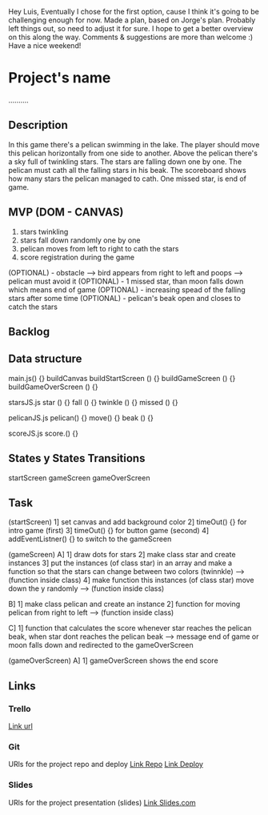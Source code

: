 
Hey Luis,
Eventually I chose for the first option, cause I think it's going to be challenging 
enough for now. Made a plan, based on Jorge's plan. Probably left things out, so need to adjust it for sure. I hope to get a better overview on this along the way. Comments & suggestions are more than welcome :) 
Have a nice weekend!


# Project's name
..........

## Description
In this game there's a pelican swimming in the lake. The player should move this pelican horizontally from one side to another. Above the pelican there's a sky full of twinkling stars. The stars are falling down one by one. The pelican must cath all the falling stars in his beak. The scoreboard shows how many stars the pelican managed to cath. One missed star, is end of game.


## MVP (DOM - CANVAS)
1) stars twinkling
2) stars fall down randomly one by one
3) pelican moves from left to right to cath the stars
5) score registration during the game

(OPTIONAL) - obstacle ––> bird appears from right to left and poops ––> pelican must avoid it
(OPTIONAL) - 1 missed star, than moon falls down which means end of game
(OPTIONAL) - increasing spead of the falling stars after some time
(OPTIONAL) - pelican's beak open and closes to catch the stars


## Backlog


## Data structure
main.js() {}
buildCanvas
buildStartScreen () {}
buildGameScreen () {}
buildGameOverScreen () {}

starsJS.js
star () {}
fall () {}
twinkle () {}
missed () {}

pelicanJS.js
pelican() {}
move() {}
beak () {}

scoreJS.js
score.() {}


## States y States Transitions
startScreen
gameScreen
gameOverScreen

## Task
(startScreen)
1] set canvas and add background color
2] timeOut() {} for intro game (first)
3] timeOut() {} for button game (second)
4] addEventListner() {} to switch to the gameScreen

(gameScreen)
A]
1] draw dots for stars
2] make class star and create instances 
3] put the instances (of class star) in an array and make a function so that the stars can change between two colors (twinnkle) ––> (function inside class)
4] make function this instances (of class star) move down the y randomly ––> (function inside class)

B]
1] make class pelican and create an instance 
2] function for moving pelican from right to left ––> (function inside class)

C]
1] function that calculates the score whenever star reaches the pelican beak, when star dont reaches the pelican beak  ––> message end of game or moon falls down and redirected to the gameOverScreen

(gameOverScreen)
A]
1]  gameOverScreen shows the end score


<!-- main - add pictures in images
main - build startScreen html & css
main - build GameScreen html & css
main - build GameOverScreen html & css
main - DOM js
main - add EventListener

stars - draw or images
stars - twinkle
stars - fall

pelican - draw or images
pelican - move
pelicanbeak - move

score - update -->

## Links


### Trello
[Link url](https://trello.com)


### Git
URls for the project repo and deploy
[Link Repo](http://github.com)
[Link Deploy](http://github.com)


### Slides
URls for the project presentation (slides)
[Link Slides.com](http://slides.com)